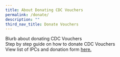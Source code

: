 ```yaml
---
title: About Donating CDC Vouchers
permalink: /donate/
description: ""
third_nav_title: Donate Vouchers
---
```

Blurb about donating CDC Vouchers<br>
Step by step guide on how to donate CDC Vouchers<br>
View list of IPCs and donation form <a href="/donate/list">here.</a>
